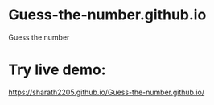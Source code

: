 # Guess-the-number.github.io
Guess the number 

# Try live demo: 
https://sharath2205.github.io/Guess-the-number.github.io/
